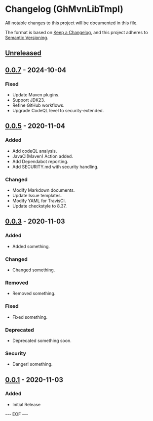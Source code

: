 # Changelog (GhMvnLibTmpl)
All notable changes to this project will be documented in this file.

The format is based on [Keep a Changelog](https://keepachangelog.com/en/1.0.0/),
and this project adheres to [Semantic Versioning](https://semver.org/spec/v2.0.0.html).


## [Unreleased]


## [0.0.7] - 2024-10-04

### Fixed
- Update Maven plugins.
- Support JDK23.
- Refine GitHub workflows.
- Upgrade CodeQL level to security-extended.


## [0.0.5] - 2020-11-04

### Added
- Add codeQL analysis.
- JavaCI(Maven) Action added.
- Add Dependabot reporting.
- Add SECURITY.md with security handling.

### Changed
- Modify Markdown documents.
- Update Issue templates.
- Modify YAML for TravisCI.
- Update checkstyle to 8.37.


## [0.0.3] - 2020-11-03

### Added
- Added something.

### Changed
- Changed something.

### Removed
- Removed something.

### Fixed
- Fixed something.

### Deprecated
- Deprecated something soon.

### Security
- Danger! something.


## [0.0.1] - 2020-11-03

### Added
- Initial Release


[Unreleased]: https://github.com/olyutorskii/GhMvnLibTmpl/compare/v0.0.7...HEAD
[0.0.7]: https://github.com/olyutorskii/GhMvnLibTmpl/compare/v0.0.5...v0.0.7
[0.0.5]: https://github.com/olyutorskii/GhMvnLibTmpl/compare/v0.0.3...v0.0.5
[0.0.3]: https://github.com/olyutorskii/GhMvnLibTmpl/compare/v0.0.1...v0.0.3
[0.0.1]: https://github.com/olyutorskii/GhMvnLibTmpl/releases/tag/v0.0.1


--- EOF ---
